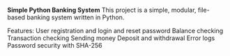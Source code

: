 **Simple Python Banking System**
This project is a simple, modular, file-based banking system written in Python.

Features:
User registration and login and reset password
Balance checking
Transaction checking
Sending money
Deposit and withdrawal
Error logs
Password security with SHA-256
